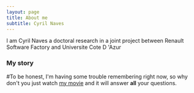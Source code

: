 ```yaml
---
layout: page
title: About me
subtitle: Cyril Naves
---
```


I am Cyril Naves a doctoral research in a joint project between Renault Software Factory and Universite Cote D 'Azur

### My story

#To be honest, I'm having some trouble remembering right now, so why don't you just watch [my movie](https://en.wikipedia.org/wiki/The_Princess_Bride_%28film%29) and it will answer **all** your questions.
